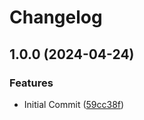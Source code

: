 # Changelog

## 1.0.0 (2024-04-24)


### Features

* Initial Commit ([59cc38f](https://github.com/erkenes/php-cs-fixer-action/commit/59cc38fc9401c449082e0eadc6e4fd3b35d13587))
